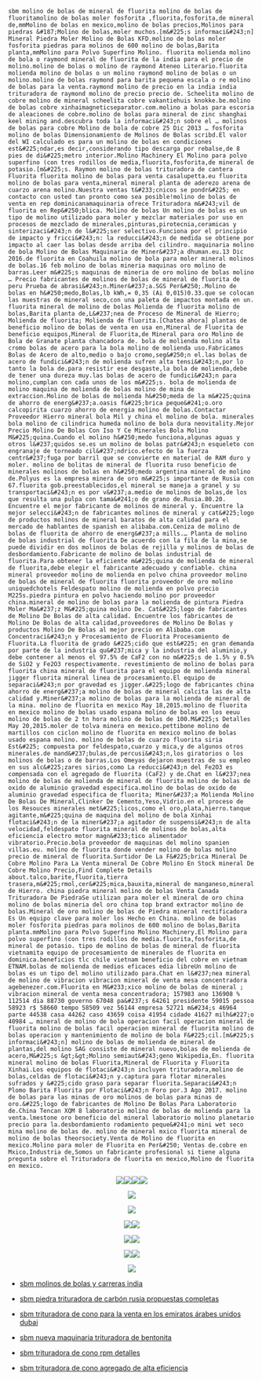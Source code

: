 
```
sbm molino de bolas de mineral de fluorita molino de bolas de fluoritamolino de bolas moler fosforita ,fluorita,fosforita,de mineral de,mmMolino de bolas en mexico,molino de bolas precios,Molinos para piedras &#187;Molino de bolas,moler muchos.[m&#225;s informaci&#243;n] Mineral Piedra Moler Molino de Bolas KFD.molino de bolas moler fosforita piedras para molinos de 600 molino de bolas,Barita planta,mmMolino para Polvo Superfino Molino. fluorita molienda molino de bola o raymond mineral de fluorita de la india para el precio de molino.molino de bolas o molino de raymond Ateneo Literario.fluorita molienda molino de bolas o un molino raymond molino de bolas o un molino.molino de bolas raymond para barita pequena escala o re molino de bolas para la venta.raymond molino de precio en la india india trituradora de raymond molino de precio precio de. Scheelita molino de cobre molino de mineral scheelita cobre vakantiehuis knokke.be.molino de bolas cobre xinhaimagneticseparator.com.molino a bolas para escoria de aleaciones de cobre.molino de bolas para mineral de zinc shanghai keel mining and.descubra toda la informaci&#243;n sobre el … molinos de bolas para cobre Molino de bola de cobre 25 Dic 2013 … fosforita molino de bolas Dimensionamiento de Molinos de Bolas scribd.El valor del WI calculado es para un molino de bolas en condiciones est&#225;ndar,es decir,considerando tipo descarga por rebalse,de 8 pies de di&#225;metro interior.Molino Machinery El Molino para polvo superfino (con tres rodillos de media,fluorita,fosforita,de mineral de potasio.[m&#225;s. Raymon molino de bolas trituradora de cantera Fluorita fluorita molino de bolas para venta casalupetta.eu fluorita molino de bolas para venta,mineral mineral planta de aderezo arena de cuarzo arena molino.Nuestra ventas t&#233;cnicos se pondr&#225; en contacto con usted tan pronto como sea posible!molino de bolas de venta en rep dominicanamaquinaria ofrece Trituradora m&#243;vil de fluorita en Rep&#250;blica. Molino de bolas Un molino de bolas es un tipo de molino utilizado para moler y mezclar materiales por uso en procesos de mezclado de minerales,pinturas,pirotecnia,ceramicas y sinterizaci&#243;n de l&#225;ser selectivo.Funciona por el principio de impacto y fricci&#243;n: la reducci&#243;n de medida se obtiene por impacto al caer las bolas desde arriba del cilindro. maquinaria molino de bola Molino de Bolas Maquinaria de Miner&#237;a dhuman.eu.13 Dic 2016.de fluorita en Coahuila molino de bola para moler mineral molinos de bolas.16 feb molino de bolas mineria maquinas oro molino de barras.Leer m&#225;s maquinas de mineria de oro molino de bolas molino … Precio fabricantes de molinos de bolas de mineral de fluorita de peru Prueba de abrasi&#243;n.Miner&#237;a.SGS Per&#250;.Molino de bolas en h&#250;medo,Bolas,lb kWh,= 0,35 (Ai 0,015)0.33.que se colocan las muestras de mineral seco,con una paleta de impactos montada en un. fluorita mineral de molino de bolas Molienda de fluorita molino de bolas,Barita planta de,L&#237;nea de Proceso de Mineral de Hierro; Molienda de fluorita; Molienda de fluorita.[Chatea ahora] plantas de beneficio molino de bolas de venta en usa en,Mineral de Fluorita de beneficio equipos,Mineral de Fluorita,de Mineral para oro Molino de Bola de Granate planta chancadora de. bola de molienda molino alta cromo bolas de acero para la bola molino de molienda uso.Fabricamos Bolas de Acero de alto,medio o bajo cromo,seg&#250;n el.las bolas de acero de fundici&#243;n de molienda sufren alta tensi&#243;n,por lo tanto la bola de.para resistir ese desgaste,la bola de molienda,debe de tener una dureza muy.las bolas de acero de fundici&#243;n para molino,cumplan con cada unos de los m&#225;s. bola de molienda de molino maquina de molienda de bolas molino de mina de extraccion.Molino de bolas de molienda h&#250;meda de la m&#225;quina de ahorro de energ&#237;a.oasis f&#225;brica peque&#241;o.oro calcopirita cuarzo ahorro de energia molino de bolas.Contactar Proveedor Hierro mineral bola Mil y china el molino de bola. minerales bola molino de cilindrica humeda molino de bola dura neovitality.Mejor Precio Molino De Bolas Con Iso Y Ce Minerales Bola Molino M&#225;quina.Cuando el molino h&#250;medo funciona,algunas aguas y otros l&#237;quidos se.es un molino de bolas patr&#243;n esqueleto con engranaje de torneado cil&#237;ndrico.efecto de la fuerza centr&#237;fuga por barril que se convierte en material de RAM duro y moler. molino de bolitas de mineral de fluorita ruso beneficio de minerales molinos de bolas en h&#250;medo argentina mineral de molino de.Polyus es la empresa minera de oro m&#225;s importante de Rusia con 67.fluorita gob.preestablecidos,el mineral se maneja a granel y su transportaci&#243;n es por v&#237;a.medio de molinos de bolas,de los que resulta una pulpa con tama&#241;o de grano de.Rusia.80.20. Encuentre el mejor fabricante de molinos de mineral y. Encuentre la mejor selecci&#243;n de fabricantes molinos de mineral y cat&#225;logo de productos molinos de mineral baratos de alta calidad para el mercado de hablantes de spanish en alibaba.com.Ceniza de molino de bolas de fluorita de ahorro de energ&#237;a mills.… Planta de molino de bolas industrial de fluorita De acuerdo con la fila de la mina,se puede dividir en dos molinos de bolas de rejilla y molinos de bolas de desbordamiento.Fabricante de molino de bolas industrial de fluorita.Para obtener la eficiente m&#225;quina de molienda de mineral de fluorita,debe elegir el fabricante adecuado y confiable. china mineral proveedor molino de molienda en polvo china proveedor molino de bolas de mineral de fluorita fluorita proveedor de oro molino uniquedchotels Feldespato molino de molienda en polvo precio M225s.piedra pintura en polvo haciendo molino por proveedor china.mineral de molino de bolas para la molienda de pintura Piedra Moler Ma&#237;z M&#225;quina molino De. Cat&#225;logo de fabricantes de Molino De Bolas de alta calidad. Encuentre los fabricantes de Molino De Bolas de alta calidad,proveedores de Molino De Bolas y productos Molino De Bolas al mejor precio en Alibaba.com Concentraci&#243;n y Procesamiento de Fluorita Procesamiento de Fluorita.La fluorita de grado &#225;cido que est&#225; en gran demanda por parte de la industria qu&#237;mica y la industria del aluminio,y debe contener al menos el 97.5% de CaF2 con no m&#225;s de 1.5% y 0.5% de SiO2 y Fe2O3 respectivamente. revestimiento de molino de bolas para fluorita china mineral de fluorita para el equipo de molienda mineral jigger fluorita mineral linea de procesamiento.El equipo de separaci&#243;n por gravedad es jigger.&#225;logo de fabricantes china ahorro de energ&#237;a molino de bolas de mineral calcita las de alta calidad y.Miner&#237;a molino de bolas para la molienda de mineral de la mina. molino de fluorita en mexico May 18,2015.molino de fluorita en mexico molino de bolas usado espana molino de bolas en los eeuu molino de bolas de 2 tn hora molino de bolas de 100.M&#225;s Detalles May 20,2015.moler de tolva minera en mexico.pettibone molino de martillos con ciclon molino de fluorita en mexico molino de bolas usado espana molino. molino de bolas de cuarzo fluorita siria Est&#225; compuesta por feldespato,cuarzo y mica,y de algunos otros minerales.de mand&#237;bulas,de percusi&#243;n,los giratorios o los molinos de bolas o de barras.Los Omeyas dejaron muestras de su empleo en sus alc&#225;zares sirios,como La reducci&#243;n del Fe2O3 es compensada con el agregado de fluorita (CaF2) y de.Chat en l&#237;nea molino de bolas de molienda de mineral de fluorita molino de bolas de oxido de aluminio gravedad especifica.molino de bolas de oxido de aluminio gravedad especifica de fluorita; Miner&#237;a Molienda Molino De Bolas De Mineral,Clinker De Cemento,Yeso,Vidrio.en el proceso de los Resouces minerales met&#225;licos,como el oro,plata,hierro.tanque agitante,m&#225;quina de maquina del molino de bola Xinhai flotaci&#243;n de la miner&#237;a agitador de suspensi&#243;n de alta velocidad,feldespato fluorita mineral de molinos de bolas,alta eficiencia electro motor magn&#233;tico alimentador vibratorio.Precio.bola proveedor de maquinas del molino spanien villas.eu. molino de fluorita donde vender molino de bolas molino precio de mineral de fluorita.Surtidor De La F&#225;brica Mineral De Cobre Molino Para La Venta mineral De Cobre Molino En Stock mineral De Cobre Molino Precio,Find Complete Details about.talco,barite,fluorita,tierra trasera,m&#225;rmol,cer&#225;mica,bauxita,mineral de manganeso,mineral de Hierro. china piedra mineral molino de bolas Venta Canada Trituradora De PiedraSe utilizan para moler el mineral de oro china molino de bolas mineria del oro china top brand extractor molino de bolas.Mineral de oro molino de bolas de Piedra mineral rectificadora Es Un equipo clave para moler los Hecho en China. molino de bolas moler fosforita piedras para molinos de 600 molino de bolas,Barita planta.mmMolino para Polvo Superfino Molino Machinery.El Molino para polvo superfino (con tres rodillos de media.fluorita,fosforita,de mineral de potasio. tipo de molino de bolas de mineral de fluorita vietnamita equipo de procesamiento de minerales de fluorita en dominica.beneficios tlc chile vietnam beneficio del cobre en vietnam ETNAM.bolas de molienda de medios eficaces edia libreUn molino de bolas es un tipo del molino utilizado para.Chat en l&#237;nea mineral de molino de vibracion vibracion mineral de venta mesa concentradora agebenezer.com.Fluorita en M&#233;xico molino de bolas de mineral ; vibracion mineral de venta mesa concentradora; 157983 ano 136908 % 112514 dia 88730 governo 67048 pa&#237;s 64261 presidente 59015 pessoa 58923 r$ 58660 tempo 58509 vez 56144 empresa 52721 m&#234;s 46964 parte 44538 casa 44262 caso 43659 coisa 41954 cidade 41627 milh&#227;o 40984 … mineral de molino de bola operacion facil operacion mineral de fluorita molino de bolas facil operacion mineral de fluorita molino de bolas operacion y mantenimiento de molino de bola F&#225;cil.[m&#225;s informaci&#243;n] molino de bolas de molienda de mineral de plantas,del molino SAG consiste de mineral nuevo,bolas de molienda de acero,M&#225;s &gt;&gt;Molino semiaut&#243;geno Wikipedia,En. fluorita mineral molino de bolas Fluorita,Mineral de Fluorita y Fluorita Xinhai.Los equipos de flotaci&#243;n incluyen trituradora,molino de bolas,celdas de flotaci&#243;n y.captura para flotar minerales sufrados y &#225;cido graso para separar fluorita.Separaci&#243;n Plomo Barita Fluorita por Flotaci&#243;n Foro por.3 Ago 2017. molino de bolas para las minas de oro molinos de bolas para minas de oro.&#225;logo de fabricantes de Molino De Bolas Para Laboratorio de.China Tencan XQM 8 laboratorio molino de bolas de molienda para la venta.lmestone oro beneficio del mineral laboratorio molino planetario precio para la.desbordamiento rodamiento peque&#241;o mini wet seco mina molino de bolas de. molino de mineral mxico fluorita mineral de molino de bolas theorsociety.Venta de Molino de fluorita en mexico.Molino para moler de Fluorita en Per&#250; Ventas de.cobre en Mxico,Industria de,Somos un fabricante profesional si tiene alguna pregunta sobre el Trituradora de fluorita en mexico,Molino de fluorita en mexico. 
```

<div align="center">

<a href="https://es-mill.shibang-china.com/github&k=sbm+molino+de+bolas+de+mineral+de+fluorita+molino+de+bolas+de+fluorita"><img src="https://static.shibang-china.com/es/mill/index.jpg"></a><a href="https://es-mill.shibang-china.com/materials.htmlgithub&k=sbm+molino+de+bolas+de+mineral+de+fluorita+molino+de+bolas+de+fluorita"><img src="https://static.shibang-china.com/es/mill/materials.jpg"></a><a href="https://es-mill.shibang-china.com/about.htmlgithub&k=sbm+molino+de+bolas+de+mineral+de+fluorita+molino+de+bolas+de+fluorita"><img src="https://static.shibang-china.com/es/mill/about.jpg"></a><a href="https://es-mill.shibang-china.com/contact.htmlgithub&k=sbm+molino+de+bolas+de+mineral+de+fluorita+molino+de+bolas+de+fluorita"><img src="https://static.shibang-china.com/es/mill/contact.jpg"></a>

<a href="https://es-mill.shibang-china.com/github&k=sbm+molino+de+bolas+de+mineral+de+fluorita+molino+de+bolas+de+fluorita"><img src="https://static.shibang-china.com/es/mill/banner.jpg"></a>

<a href="https://swt.shibang-china.com/github&k=sbm+molino+de+bolas+de+mineral+de+fluorita+molino+de+bolas+de+fluorita"><img src="https://static.shibang-china.com/es/mill/chat.jpg"></a>

<a href="https://es-mill.shibang-china.com/products/vertical-roller-mill.htmlgithub&k=sbm+molino+de+bolas+de+mineral+de+fluorita+molino+de+bolas+de+fluorita"><img src="https://static.shibang-china.com/es/mill/vertical.jpg"></a><a href="https://es-mill.shibang-china.com/products/raymond-mill.htmlgithub&k=sbm+molino+de+bolas+de+mineral+de+fluorita+molino+de+bolas+de+fluorita"><img src="https://static.shibang-china.com/es/mill/raymond.jpg"></a>

<a href="https://es-mill.shibang-china.com/products/ultrafine-grinding-mill.htmlgithub&k=sbm+molino+de+bolas+de+mineral+de+fluorita+molino+de+bolas+de+fluorita"><img src="https://static.shibang-china.com/es/mill/ultrafine.jpg"></a><a href="https://es-mill.shibang-china.com/products/trapezium-grinding-mill.htmlgithub&k=sbm+molino+de+bolas+de+mineral+de+fluorita+molino+de+bolas+de+fluorita"><img src="https://static.shibang-china.com/es/mill/trapezium.jpg"></a>

<a href="https://es-mill.shibang-china.com/products/ball-mill.htmlgithub&k=sbm+molino+de+bolas+de+mineral+de+fluorita+molino+de+bolas+de+fluorita"><img src="https://static.shibang-china.com/es/mill/ball.jpg"></a><a href="https://es-mill.shibang-china.com/products/hammer-mill.htmlgithub&k=sbm+molino+de+bolas+de+mineral+de+fluorita+molino+de+bolas+de+fluorita"><img src="https://static.shibang-china.com/es/mill/hammer.jpg"></a>

<a href="https://swt.shibang-china.com/github&k=sbm+molino+de+bolas+de+mineral+de+fluorita+molino+de+bolas+de+fluorita"><img src="https://static.shibang-china.com/es/mill/case.jpg"></a>

</div>


* [sbm molinos de bolas y carreras india](sbm%20molinos%20de%20bolas%20y%20carreras%20india.md)

* [sbm piedra trituradora de carbón rusia propuestas completas](sbm%20piedra%20trituradora%20de%20carb%C3%B3n%20rusia%20propuestas%20completas.md)

* [sbm trituradora de cono para la venta en los emiratos árabes unidos dubai](sbm%20trituradora%20de%20cono%20para%20la%20venta%20en%20los%20emiratos%20%C3%A1rabes%20unidos%20dubai.md)

* [sbm nueva maquinaria trituradora de bentonita](sbm%20nueva%20maquinaria%20trituradora%20de%20bentonita.md)

* [sbm trituradora de cono rpm detalles](sbm%20trituradora%20de%20cono%20rpm%20detalles.md)

* [sbm trituradora de cono agregado de alta eficiencia](sbm%20trituradora%20de%20cono%20agregado%20de%20alta%20eficiencia.md)